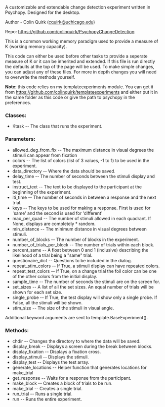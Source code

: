 A customizable and extendable change detection experiment written in Psychopy. Designed for the desktop.

Author - Colin Quirk (cquirk@uchicago.edu)

Repo: https://github.com/colinquirk/PsychopyChangeDetection

This is a common working memory paradigm used to provide a measure of K (working memory capacity).

This code can either be used before other tasks to provide a seperate measure of K or it can be inherited and extended. If this file is run directly the defaults at the top of the page will be used. To make simple changes, you can adjust any of these files. For more in depth changes you will need to overwrite the methods yourself.

**Note**: this code relies on my templateexperiments module. You can get it from
https://github.com/colinquirk/templateexperiments and either put it in the same folder as this
code or give the path to psychopy in the preferences.



### Classes:
* Ktask -- The class that runs the experiment.
    

### Parameters:
* allowed_deg_from_fix -- The maximum distance in visual degrees the stimuli can appear from fixation
* colors -- The list of colors (list of 3 values, -1 to 1) to be used in the experiment.
* data_directory -- Where the data should be saved.
* delay_time -- The number of seconds between the stimuli display and test.
* instruct_text -- The text to be displayed to the participant at the beginning of the experiment.
* iti_time -- The number of seconds in between a response and the next trial.
* keys -- The keys to be used for making a response. First is used for 'same' and the second is used for 'different'
* max_per_quad -- The number of stimuli allowed in each quadrant. If None, displays are completely * random.
* min_distance -- The minimum distance in visual degrees between stimuli.
* number_of_blocks -- The number of blocks in the experiment.
* number_of_trials_per_block -- The number of trials within each block.
* percent_same -- A float between 0 and 1 (inclusive) describing the likelihood of a trial being a "same" trial.
* questionaire_dict -- Questions to be included in the dialog.
* repeat_stim_colors -- If True, a stimuli display can have repeated colors.
* repeat_test_colors -- If True, on a change trial the foil color can be one of the other colors from the initial display.
* sample_time -- The number of seconds the stimuli are on the screen for.
* set_sizes -- A list of all the set sizes. An equal number of trials will be shown for each set size.
* single_probe -- If True, the test display will show only a single probe. If False, all the stimuli will be shown.
* stim_size -- The size of the stimuli in visual angle.

Additional keyword arguments are sent to template.BaseExperiment().

### Methods:
* chdir -- Changes the directory to where the data will be saved.
* display_break -- Displays a screen during the break between blocks.
* display_fixation -- Displays a fixation cross.
* display_stimuli -- Displays the stimuli.
* display_test -- Displays the test array.
* generate_locations -- Helper function that generates locations for make_trial
* get_response -- Waits for a response from the participant.
* make_block -- Creates a block of trials to be run.
* make_trial -- Creates a single trial.
* run_trial -- Runs a single trial.
* run -- Runs the entire experiment.


